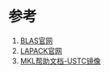 # 参考

1. [BLAS官网](http://www.netlib.org/lapack/)
2. [LAPACK官网](http://www.netlib.org/blas/)
3. [MKL帮助文档-USTC镜像](https://scc.ustc.edu.cn/zlsc/sugon/intel/mkl/mkl_manual/index.htm)

